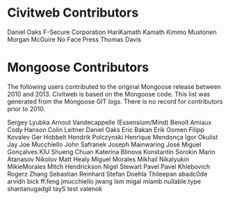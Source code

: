 # Civitweb Contributors

Daniel Oaks
F-Secure Corporation
HariKamath Kamath
Kimmo Mustonen
Morgan McGuire
No Face Press
Thomas Davis

# Mongoose Contributors
The following users contributed to the original Mongoose release between 2010 and 2013.  Civitweb is based on the Mongoose code.  This list was generated from the Mongoose GIT logs.  There is no record for contributors prior to 2010.

Sergey Lyubka
Arnout Vandecappelle (Essensium/Mind)
Benoît Amiaux
Cody Hanson
Colin Leitner
Daniel Oaks
Eric Bakan
Erik Oomen
Filipp Kovalev
Ger Hobbelt
Hendrik Polczynski
Henrique Mendonça
Igor Okulist
Jay
Joe Mucchiello
John Safranek
Joseph Mainwaring
José Miguel Gonçalves
KIU Shueng Chuan
Katerina Blinova
Konstantin Sorokin
Marin Atanasov Nikolov
Matt Healy
Miguel Morales
Mikhail Nikalyukin
MikieMorales
Mitch Hendrickson
Nigel Stewart
Pavel
Pavel Khlebovich
Rogerz Zhang
Sebastian Reinhard
Stefan Doehla
Thileepan
abadc0de
arvidn
bick
ff.feng
jmucchiello
jwang
lsm
migal
mlamb
nullable.type
shantanugadgil
tayS
test
valenok
